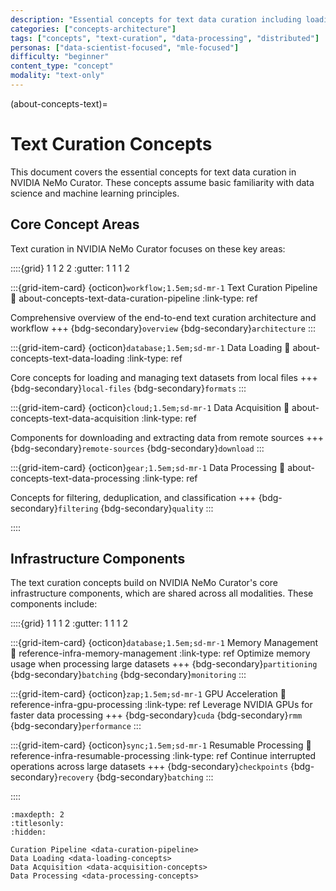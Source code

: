 ```yaml
---
description: "Essential concepts for text data curation including loading and processing."
categories: ["concepts-architecture"]
tags: ["concepts", "text-curation", "data-processing", "distributed"]
personas: ["data-scientist-focused", "mle-focused"]
difficulty: "beginner"
content_type: "concept"
modality: "text-only"
---
```


(about-concepts-text)=
# Text Curation Concepts

This document covers the essential concepts for text data curation in NVIDIA NeMo Curator. These concepts assume basic familiarity with data science and machine learning principles.

## Core Concept Areas

Text curation in NVIDIA NeMo Curator focuses on these key areas:

::::{grid} 1 1 2 2
:gutter: 1 1 1 2

:::{grid-item-card} {octicon}`workflow;1.5em;sd-mr-1` Text Curation Pipeline
:link: about-concepts-text-data-curation-pipeline
:link-type: ref

Comprehensive overview of the end-to-end text curation architecture and workflow
+++
{bdg-secondary}`overview` {bdg-secondary}`architecture`
:::

:::{grid-item-card} {octicon}`database;1.5em;sd-mr-1` Data Loading
:link: about-concepts-text-data-loading
:link-type: ref

Core concepts for loading and managing text datasets from local files
+++
{bdg-secondary}`local-files` {bdg-secondary}`formats`
:::

:::{grid-item-card} {octicon}`cloud;1.5em;sd-mr-1` Data Acquisition
:link: about-concepts-text-data-acquisition
:link-type: ref

Components for downloading and extracting data from remote sources
+++
{bdg-secondary}`remote-sources` {bdg-secondary}`download`
:::

:::{grid-item-card} {octicon}`gear;1.5em;sd-mr-1` Data Processing
:link: about-concepts-text-data-processing
:link-type: ref

Concepts for filtering, deduplication, and classification
+++
{bdg-secondary}`filtering` {bdg-secondary}`quality`
:::


::::

## Infrastructure Components

The text curation concepts build on NVIDIA NeMo Curator's core infrastructure components, which are shared across all modalities. These components include:

::::{grid} 1 1 1 2
:gutter: 1 1 1 2

:::{grid-item-card} {octicon}`database;1.5em;sd-mr-1` Memory Management
:link: reference-infra-memory-management
:link-type: ref
Optimize memory usage when processing large datasets
+++
{bdg-secondary}`partitioning`
{bdg-secondary}`batching`
{bdg-secondary}`monitoring`
:::

:::{grid-item-card} {octicon}`zap;1.5em;sd-mr-1` GPU Acceleration
:link: reference-infra-gpu-processing
:link-type: ref
Leverage NVIDIA GPUs for faster data processing
+++
{bdg-secondary}`cuda`
{bdg-secondary}`rmm`
{bdg-secondary}`performance`
:::

:::{grid-item-card} {octicon}`sync;1.5em;sd-mr-1` Resumable Processing
:link: reference-infra-resumable-processing
:link-type: ref
Continue interrupted operations across large datasets
+++
{bdg-secondary}`checkpoints`
{bdg-secondary}`recovery`
{bdg-secondary}`batching`
:::

::::

```{toctree}
:maxdepth: 2
:titlesonly:
:hidden:

Curation Pipeline <data-curation-pipeline>
Data Loading <data-loading-concepts>
Data Acquisition <data-acquisition-concepts>
Data Processing <data-processing-concepts>
```
